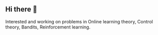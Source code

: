 ## Hi there 👋
Interested and working on problems in Online learning theory, Control theory, Bandits, Reinforcement learning.


